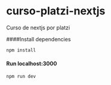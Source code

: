 # curso-platzi-nextjs
Curso de nextjs por platzi

####Install dependencies
```sh
npm install
```
#### Run localhost:3000
```sh
npm run dev
```
